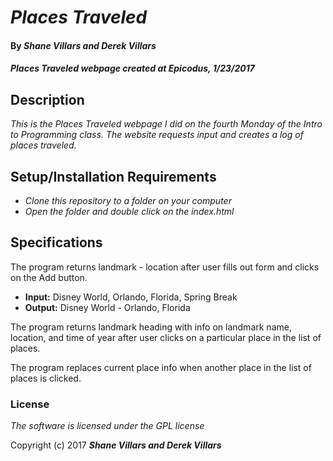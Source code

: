 # _Places Traveled_

#### By _**Shane Villars and Derek Villars**_

#### _Places Traveled webpage created at Epicodus, 1/23/2017_

## Description

_This is the Places Traveled webpage I did on the fourth Monday of the Intro to Programming class. The website requests input and creates a log of places traveled._

## Setup/Installation Requirements

* _Clone this repository to a folder on your computer_
* _Open the folder and double click on the index.html_

## Specifications

The program returns landmark - location after user fills out form and clicks on the Add button.
* **Input:** Disney World, Orlando, Florida, Spring Break
* **Output:** Disney World - Orlando, Florida

The program returns landmark heading with info on landmark name, location, and time of year after user clicks on a particular place in the list of places.

The program replaces current place info when another place in the list of places is clicked.

### License

*The software is licensed under the GPL license*

Copyright (c) 2017 **_Shane Villars and Derek Villars_**
